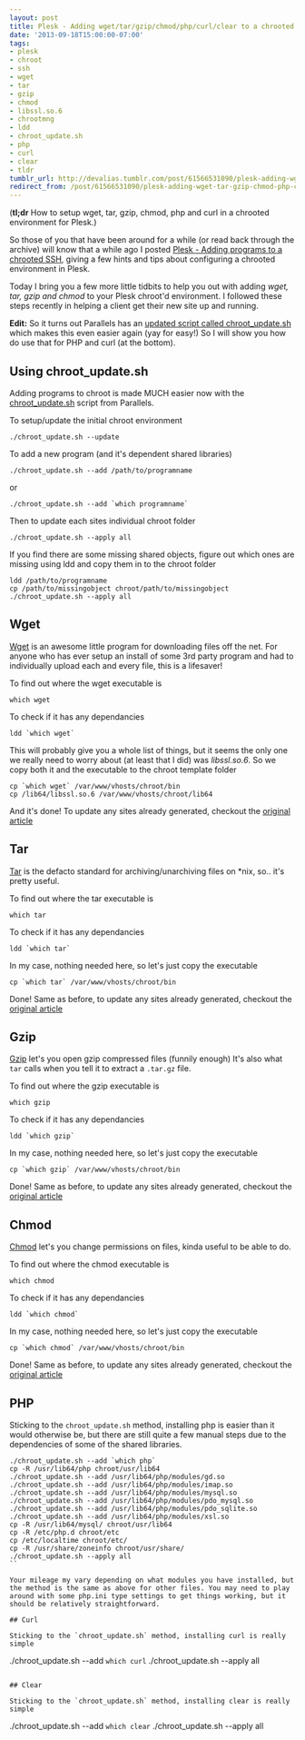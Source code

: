 ```yaml
---
layout: post
title: Plesk - Adding wget/tar/gzip/chmod/php/curl/clear to a chrooted SSH
date: '2013-09-18T15:00:00-07:00'
tags:
- plesk
- chroot
- ssh
- wget
- tar
- gzip
- chmod
- libssl.so.6
- chrootmng
- ldd
- chroot_update.sh
- php
- curl
- clear
- tldr
tumblr_url: http://devalias.tumblr.com/post/61566531090/plesk-adding-wget-tar-gzip-chmod-php-curl-clear-to-a-chr
redirect_from: /post/61566531090/plesk-adding-wget-tar-gzip-chmod-php-curl-clear-to-a-chr
---
```

(**tl;dr** How to setup wget, tar, gzip, chmod, php and curl in a chrooted environment for Plesk.)

So those of you that have been around for a while (or read back through the archive) will know that a while ago I posted [Plesk - Adding programs to a chrooted SSH](/post/15535429513/plesk-adding-programs-to-a-chrooted-ssh), giving a few hints and tips about configuring a chrooted environment in Plesk.

Today I bring you a few more little tidbits to help you out with adding *wget, tar, gzip and chmod* to your Plesk chroot'd environment. I followed these steps recently in helping a client get their new site up and running.

**Edit:** So it turns out Parallels has an [updated script called chroot_update.sh](http://kb.odin.com/en/115842) which makes this even easier again (yay for easy!) So I will show you how do use that for PHP and curl (at the bottom).

## Using chroot_update.sh

Adding programs to chroot is made MUCH easier now with the [chroot_update.sh](http://kb.odin.com/en/115842) script from Parallels.

To setup/update the initial chroot environment

```
./chroot_update.sh --update
```

To add a new program (and it's dependent shared libraries)

```
./chroot_update.sh --add /path/to/programname
```

or

```
./chroot_update.sh --add `which programname`
```

Then to update each sites individual chroot folder

```
./chroot_update.sh --apply all
```

If you find there are some missing shared objects, figure out which ones are missing using ldd and copy them in to the chroot folder

```
ldd /path/to/programname
cp /path/to/missingobject chroot/path/to/missingobject
./chroot_update.sh --apply all
```

## Wget

[Wget](https://www.gnu.org/software/wget/) is an awesome little program for downloading files off the net. For anyone who has ever setup an install of some 3rd party program and had to individually upload each and every file, this is a lifesaver!

To find out where the wget executable is

```
which wget
```

To check if it has any dependancies

```
ldd `which wget`
```

This will probably give you a whole list of things, but it seems the only one we really need to worry about (at least that I did) was *libssl.so.6*. So we copy both it and the executable to the chroot template folder

```
cp `which wget` /var/www/vhosts/chroot/bin
cp /lib64/libssl.so.6 /var/www/vhosts/chroot/lib64
```

And it's done! To update any sites already generated, checkout the [original article](/post/15535429513/plesk-adding-programs-to-a-chrooted-ssh)

## Tar

[Tar](https://www.gnu.org/software/tar/) is the defacto standard for archiving/unarchiving files on *nix, so.. it's pretty useful.

To find out where the tar executable is

```
which tar
```

To check if it has any dependancies

```
ldd `which tar`
```

In my case, nothing needed here, so let's just copy the executable

```
cp `which tar` /var/www/vhosts/chroot/bin
```

Done! Same as before, to update any sites already generated, checkout the [original article](/post/15535429513/plesk-adding-programs-to-a-chrooted-ssh)

## Gzip

[Gzip](http://www.gzip.org/) let's you open gzip compressed files (funnily enough) It's also what `tar` calls when you tell it to extract a `.tar.gz` file.

To find out where the gzip executable is

```
which gzip
```

To check if it has any dependancies

```
ldd `which gzip`
```

In my case, nothing needed here, so let's just copy the executable

```
cp `which gzip` /var/www/vhosts/chroot/bin
```

Done! Same as before, to update any sites already generated, checkout the [original article](/post/15535429513/plesk-adding-programs-to-a-chrooted-ssh)

## Chmod

[Chmod](https://en.wikipedia.org/wiki/Chmod) let's you change permissions on files, kinda useful to be able to do.

To find out where the chmod executable is

```
which chmod
```

To check if it has any dependancies

```
ldd `which chmod`
```

In my case, nothing needed here, so let's just copy the executable

```
cp `which chmod` /var/www/vhosts/chroot/bin
```

Done! Same as before, to update any sites already generated, checkout the [original article](/post/15535429513/plesk-adding-programs-to-a-chrooted-ssh)

## PHP

Sticking to the `chroot_update.sh` method, installing php is easier than it would otherwise be, but there are still quite a few manual steps due to the dependencies of some of the shared libraries.

```
./chroot_update.sh --add `which php`
cp -R /usr/lib64/php chroot/usr/lib64
./chroot_update.sh --add /usr/lib64/php/modules/gd.so
./chroot_update.sh --add /usr/lib64/php/modules/imap.so
./chroot_update.sh --add /usr/lib64/php/modules/mysql.so
./chroot_update.sh --add /usr/lib64/php/modules/pdo_mysql.so
./chroot_update.sh --add /usr/lib64/php/modules/pdo_sqlite.so
./chroot_update.sh --add /usr/lib64/php/modules/xsl.so
cp -R /usr/lib64/mysql/ chroot/usr/lib64
cp -R /etc/php.d chroot/etc
cp /etc/localtime chroot/etc/
cp -R /usr/share/zoneinfo chroot/usr/share/
./chroot_update.sh --apply all
``

Your mileage my vary depending on what modules you have installed, but the method is the same as above for other files. You may need to play around with some php.ini type settings to get things working, but it should be relatively straightforward.

## Curl

Sticking to the `chroot_update.sh` method, installing curl is really simple

```
./chroot_update.sh --add `which curl`
./chroot_update.sh --apply all
```

## Clear

Sticking to the `chroot_update.sh` method, installing clear is really simple

```
./chroot_update.sh --add `which clear`
./chroot_update.sh --apply all
```